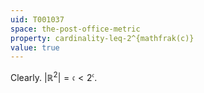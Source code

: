 ```yaml
---
uid: T001037
space: the-post-office-metric
property: cardinality-leq-2^{mathfrak(c)}
value: true
---
```

Clearly. $|\mathbb{R}^2| = \mathfrak{c} < 2^{\mathfrak{c}}$.

